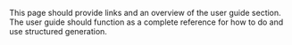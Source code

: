 This page should provide links and an overview of the user guide section. The user guide should function as a complete reference for how to do and use structured generation.
